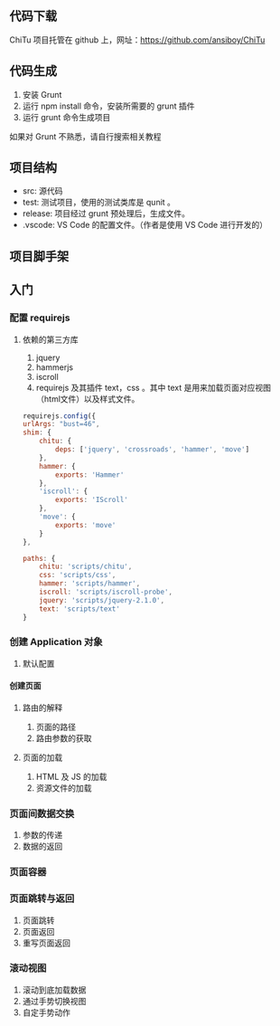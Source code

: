 ## 代码下载
ChiTu 项目托管在 github 上，网址：https://github.com/ansiboy/ChiTu

## 代码生成
1. 安装 Grunt
2. 运行 npm install 命令，安装所需要的 grunt 插件
3. 运行 grunt 命令生成项目

如果对 Grunt 不熟悉，请自行搜索相关教程

## 项目结构
* src: 源代码
* test: 测试项目，使用的测试类库是 qunit 。
* release: 项目经过 grunt 预处理后，生成文件。
* .vscode: VS Code 的配置文件。（作者是使用 VS Code 进行开发的）

## 项目脚手架
## 入门

### 配置 requirejs
1. 依赖的第三方库

	1. jquery
	1. hammerjs
	2. iscroll
	3. requirejs 及其插件 text，css 。其中 text 是用来加载页面对应视图（html文件）以及样式文件。

	```js
	requirejs.config({
    urlArgs: "bust=46",
    shim: {
        chitu: {
            deps: ['jquery', 'crossroads', 'hammer', 'move']
        },
        hammer: {
            exports: 'Hammer'
        },
        'iscroll': {
            exports: 'IScroll'
        },
        'move': {
            exports: 'move'
        }
    },

    paths: {
        chitu: 'scripts/chitu',
        css: 'scripts/css',
        hammer: 'scripts/hammer',
        iscroll: 'scripts/iscroll-probe',
        jquery: 'scripts/jquery-2.1.0',
        text: 'scripts/text'
    }
	```

### 创建 Application 对象
1. 默认配置
#### 创建页面
1. 路由的解释
	1. 页面的路径 
	2. 路由参数的获取
	 
2. 页面的加载
	1. HTML 及 JS 的加载 
	2. 资源文件的加载
	
### 页面间数据交换
1. 参数的传递
2. 数据的返回

### 页面容器
### 页面跳转与返回
1. 页面跳转
2. 页面返回
3. 重写页面返回

### 滚动视图
1. 滚动到底加载数据
2. 通过手势切换视图
3. 自定手势动作

